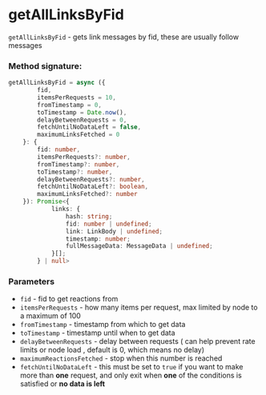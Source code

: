 # getAllLinksByFid

`getAllLinksByFid` - gets link messages by fid, these are usually follow messages

### Method signature:

```typescript
getAllLinksByFid = async ({
		fid,
		itemsPerRequests = 10,
		fromTimestamp = 0,
		toTimestamp = Date.now(),
        delayBetweenRequests = 0,
        fetchUntilNoDataLeft = false,
        maximumLinksFetched = 0
	}: {
		fid: number,
		itemsPerRequests?: number,
		fromTimestamp?: number,
		toTimestamp?: number,
        delayBetweenRequests?: number,
        fetchUntilNoDataLeft?: boolean,
        maximumLinksFetched?: number
	}): Promise<{
            links: {
                hash: string;
                fid: number | undefined;
                link: LinkBody | undefined;
                timestamp: number;
                fullMessageData: MessageData | undefined;
            }[];
        } | null>
```

### Parameters



* `fid` - fid to get reactions from
* `itemsPerRequests` - how many items per request, max limited by node to a maximum of 100
* `fromTimestamp` - timestamp from which to get data
* `toTimestamp` - timestamp  until when to get data
* `delayBetweenRequests` - delay between requests ( can help prevent rate limits or node load , default is 0, which means no delay)
* `maximumReactionsFetched` - stop when this number is reached
* `fetchUntilNoDataLeft` - this must be set to `true` if you want to make more than **one** request, and only exit when **one** of the conditions is satisfied or **no data is left**
